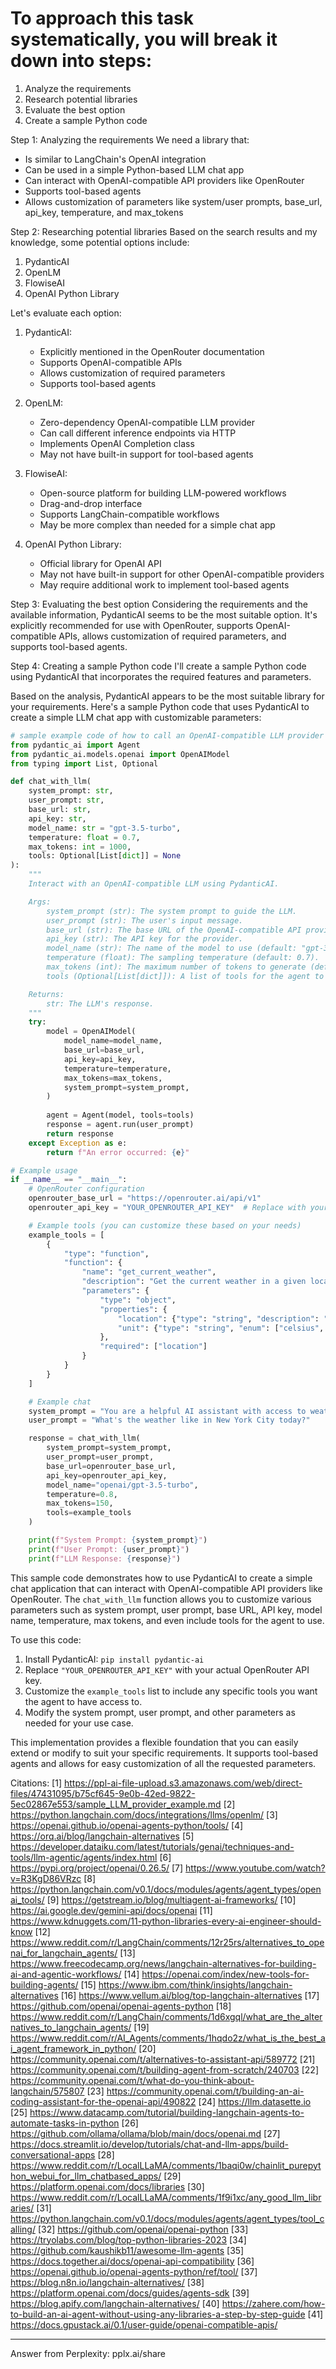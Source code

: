 # To approach this task systematically, you will break it down into steps:

1. Analyze the requirements
2. Research potential libraries
3. Evaluate the best option
4. Create a sample Python code

Step 1: Analyzing the requirements
We need a library that:
- Is similar to LangChain's OpenAI integration
- Can be used in a simple Python-based LLM chat app
- Can interact with OpenAI-compatible API providers like OpenRouter
- Supports tool-based agents
- Allows customization of parameters like system/user prompts, base_url, api_key, temperature, and max_tokens

Step 2: Researching potential libraries
Based on the search results and my knowledge, some potential options include:
1. PydanticAI
2. OpenLM
3. FlowiseAI
4. OpenAI Python Library

Let's evaluate each option:

1. PydanticAI:
   - Explicitly mentioned in the OpenRouter documentation
   - Supports OpenAI-compatible APIs
   - Allows customization of required parameters
   - Supports tool-based agents

2. OpenLM:
   - Zero-dependency OpenAI-compatible LLM provider
   - Can call different inference endpoints via HTTP
   - Implements OpenAI Completion class
   - May not have built-in support for tool-based agents

3. FlowiseAI:
   - Open-source platform for building LLM-powered workflows
   - Drag-and-drop interface
   - Supports LangChain-compatible workflows
   - May be more complex than needed for a simple chat app

4. OpenAI Python Library:
   - Official library for OpenAI API
   - May not have built-in support for other OpenAI-compatible providers
   - May require additional work to implement tool-based agents

Step 3: Evaluating the best option
Considering the requirements and the available information, PydanticAI seems to be the most suitable option. It's explicitly recommended for use with OpenRouter, supports OpenAI-compatible APIs, allows customization of required parameters, and supports tool-based agents.

Step 4: Creating a sample Python code
I'll create a sample Python code using PydanticAI that incorporates the required features and parameters.


Based on the analysis, PydanticAI appears to be the most suitable library for your requirements. Here's a sample Python code that uses PydanticAI to create a simple LLM chat app with customizable parameters:

```python
# sample example code of how to call an OpenAI-compatible LLM provider
from pydantic_ai import Agent
from pydantic_ai.models.openai import OpenAIModel
from typing import List, Optional

def chat_with_llm(
    system_prompt: str,
    user_prompt: str,
    base_url: str,
    api_key: str,
    model_name: str = "gpt-3.5-turbo",
    temperature: float = 0.7,
    max_tokens: int = 1000,
    tools: Optional[List[dict]] = None
):
    """
    Interact with an OpenAI-compatible LLM using PydanticAI.

    Args:
        system_prompt (str): The system prompt to guide the LLM.
        user_prompt (str): The user's input message.
        base_url (str): The base URL of the OpenAI-compatible API provider.
        api_key (str): The API key for the provider.
        model_name (str): The name of the model to use (default: "gpt-3.5-turbo").
        temperature (float): The sampling temperature (default: 0.7).
        max_tokens (int): The maximum number of tokens to generate (default: 1000).
        tools (Optional[List[dict]]): A list of tools for the agent to use (default: None).

    Returns:
        str: The LLM's response.
    """
    try:
        model = OpenAIModel(
            model_name=model_name,
            base_url=base_url,
            api_key=api_key,
            temperature=temperature,
            max_tokens=max_tokens,
            system_prompt=system_prompt,
        )
        
        agent = Agent(model, tools=tools)
        response = agent.run(user_prompt)
        return response
    except Exception as e:
        return f"An error occurred: {e}"

# Example usage
if __name__ == "__main__":
    # OpenRouter configuration
    openrouter_base_url = "https://openrouter.ai/api/v1"
    openrouter_api_key = "YOUR_OPENROUTER_API_KEY"  # Replace with your actual API key

    # Example tools (you can customize these based on your needs)
    example_tools = [
        {
            "type": "function",
            "function": {
                "name": "get_current_weather",
                "description": "Get the current weather in a given location",
                "parameters": {
                    "type": "object",
                    "properties": {
                        "location": {"type": "string", "description": "The city and state, e.g. San Francisco, CA"},
                        "unit": {"type": "string", "enum": ["celsius", "fahrenheit"]}
                    },
                    "required": ["location"]
                }
            }
        }
    ]

    # Example chat
    system_prompt = "You are a helpful AI assistant with access to weather information."
    user_prompt = "What's the weather like in New York City today?"

    response = chat_with_llm(
        system_prompt=system_prompt,
        user_prompt=user_prompt,
        base_url=openrouter_base_url,
        api_key=openrouter_api_key,
        model_name="openai/gpt-3.5-turbo",
        temperature=0.8,
        max_tokens=150,
        tools=example_tools
    )

    print(f"System Prompt: {system_prompt}")
    print(f"User Prompt: {user_prompt}")
    print(f"LLM Response: {response}")
```

This sample code demonstrates how to use PydanticAI to create a simple chat application that can interact with OpenAI-compatible API providers like OpenRouter. The `chat_with_llm` function allows you to customize various parameters such as system prompt, user prompt, base URL, API key, model name, temperature, max tokens, and even include tools for the agent to use.

To use this code:

1. Install PydanticAI: `pip install pydantic-ai`
2. Replace `"YOUR_OPENROUTER_API_KEY"` with your actual OpenRouter API key.
3. Customize the `example_tools` list to include any specific tools you want the agent to have access to.
4. Modify the system prompt, user prompt, and other parameters as needed for your use case.

This implementation provides a flexible foundation that you can easily extend or modify to suit your specific requirements. It supports tool-based agents and allows for easy customization of all the requested parameters.

Citations:
[1] https://ppl-ai-file-upload.s3.amazonaws.com/web/direct-files/47431095/b75cf645-9e0b-42ed-9822-5ec02867e553/sample_LLM_provider_example.md
[2] https://python.langchain.com/docs/integrations/llms/openlm/
[3] https://openai.github.io/openai-agents-python/tools/
[4] https://orq.ai/blog/langchain-alternatives
[5] https://developer.dataiku.com/latest/tutorials/genai/techniques-and-tools/llm-agentic/agents/index.html
[6] https://pypi.org/project/openai/0.26.5/
[7] https://www.youtube.com/watch?v=R3KgD86VRzc
[8] https://python.langchain.com/v0.1/docs/modules/agents/agent_types/openai_tools/
[9] https://getstream.io/blog/multiagent-ai-frameworks/
[10] https://ai.google.dev/gemini-api/docs/openai
[11] https://www.kdnuggets.com/11-python-libraries-every-ai-engineer-should-know
[12] https://www.reddit.com/r/LangChain/comments/12r25rs/alternatives_to_openai_for_langchain_agents/
[13] https://www.freecodecamp.org/news/langchain-alternatives-for-building-ai-and-agentic-workflows/
[14] https://openai.com/index/new-tools-for-building-agents/
[15] https://www.ibm.com/think/insights/langchain-alternatives
[16] https://www.vellum.ai/blog/top-langchain-alternatives
[17] https://github.com/openai/openai-agents-python
[18] https://www.reddit.com/r/LangChain/comments/1d6xgql/what_are_the_alternatives_to_langchain_agents/
[19] https://www.reddit.com/r/AI_Agents/comments/1hqdo2z/what_is_the_best_ai_agent_framework_in_python/
[20] https://community.openai.com/t/alternatives-to-assistant-api/589772
[21] https://community.openai.com/t/building-agent-from-scratch/240703
[22] https://community.openai.com/t/what-do-you-think-about-langchain/575807
[23] https://community.openai.com/t/building-an-ai-coding-assistant-for-the-openai-api/490822
[24] https://llm.datasette.io
[25] https://www.datacamp.com/tutorial/building-langchain-agents-to-automate-tasks-in-python
[26] https://github.com/ollama/ollama/blob/main/docs/openai.md
[27] https://docs.streamlit.io/develop/tutorials/chat-and-llm-apps/build-conversational-apps
[28] https://www.reddit.com/r/LocalLLaMA/comments/1baqi0w/chainlit_purepython_webui_for_llm_chatbased_apps/
[29] https://platform.openai.com/docs/libraries
[30] https://www.reddit.com/r/LocalLLaMA/comments/1f9i1xc/any_good_llm_libraries/
[31] https://python.langchain.com/v0.1/docs/modules/agents/agent_types/tool_calling/
[32] https://github.com/openai/openai-python
[33] https://tryolabs.com/blog/top-python-libraries-2023
[34] https://github.com/kaushikb11/awesome-llm-agents
[35] https://docs.together.ai/docs/openai-api-compatibility
[36] https://openai.github.io/openai-agents-python/ref/tool/
[37] https://blog.n8n.io/langchain-alternatives/
[38] https://platform.openai.com/docs/guides/agents-sdk
[39] https://blog.apify.com/langchain-alternatives/
[40] https://zahere.com/how-to-build-an-ai-agent-without-using-any-libraries-a-step-by-step-guide
[41] https://docs.gpustack.ai/0.1/user-guide/openai-compatible-apis/

---
Answer from Perplexity: pplx.ai/share
